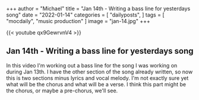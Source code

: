 +++
author = "Michael"
title = "Jan 14th - Writing a bass line for yesterdays song"
date = "2022-01-14"
categories = [
  "dailyposts",
]
tags = [
  "mocdaily",
  "music production"
]
image = "jan-14.jpg"
+++

{{< youtube qx9GewrvnV4 >}}

## Jan 14th - Writing a bass line for yesterdays song 
In this video I'm working out a bass line for the song I was working on during Jan 13th. I have the other section of the song already written, so now this is two sections minus lyrics and vocal melody. I'm not exactly sure yet what will be the chorus and what will be a verse. I think this part might be the chorus, or maybe a pre-chorus, we'll see.
